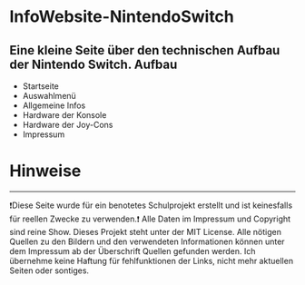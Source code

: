# InfoWebsite-NintendoSwitch
 Eine kleine Seite über den technischen Aufbau der Nintendo Switch.
Aufbau
---------------
- Startseite
- Auswahlmenü
- Allgemeine Infos
- Hardware der Konsole
- Hardware der Joy-Cons
- Impressum

# Hinweise 
---
❗Diese Seite wurde für ein benotetes Schulprojekt erstellt und ist keinesfalls für reellen Zwecke zu verwenden.❗
Alle Daten im Impressum und Copyright sind reine Show. Dieses Projekt steht unter der MIT License.
Alle nötigen Quellen zu den Bildern und den verwendeten Informationen können unter dem Impressum ab der Überschrift Quellen gefunden werden.
Ich übernehme keine Haftung für fehlfunktionen der Links, nicht mehr aktuellen Seiten oder sontiges. 


